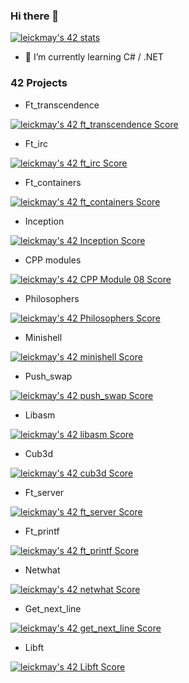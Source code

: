 ### Hi there 👋

[![leickmay's 42 stats](https://badge42.vercel.app/api/v2/cl1kyhi2g007609mfwt39p12o/stats?cursusId=21&coalitionId=49)](https://github.com/JaeSeoKim/badge42)

<!--
**leickmay/leickmay** is a ✨ _special_ ✨ repository because its `README.md` (this file) appears on your GitHub profile.

Here are some ideas to get you started:
-->


- 🌱 I’m currently learning C# / .NET

<!--
- 🔭 I’m currently working on ft_transcendence
- 👯 I’m looking to collaborate on ...
- 🤔 I’m looking for help with ...
- 💬 Ask me about ...
- 📫 How to reach me: ...
- 😄 Pronouns: ...
- ⚡ Fun fact: ...
-->

### 42 Projects

 - Ft_transcendence
 
[![leickmay's 42 ft_transcendence Score](https://badge42.vercel.app/api/v2/cl1kyhi2g007609mfwt39p12o/project/2467101)](https://github.com/JaeSeoKim/badge42)

 - Ft_irc 

[![leickmay's 42 ft_irc Score](https://badge42.vercel.app/api/v2/cl1kyhi2g007609mfwt39p12o/project/2436466)](https://github.com/JaeSeoKim/badge42)

 - Ft_containers

[![leickmay's 42 ft_containers Score](https://badge42.vercel.app/api/v2/cl1kyhi2g007609mfwt39p12o/project/2347796)](https://github.com/JaeSeoKim/badge42)

 - Inception

[![leickmay's 42 Inception Score](https://badge42.vercel.app/api/v2/cl1kyhi2g007609mfwt39p12o/project/2171229)](https://github.com/JaeSeoKim/badge42)

 - CPP modules

[![leickmay's 42 CPP Module 08 Score](https://badge42.vercel.app/api/v2/cl1kyhi2g007609mfwt39p12o/project/2286030)](https://github.com/JaeSeoKim/badge42)

 - Philosophers

[![leickmay's 42 Philosophers Score](https://badge42.vercel.app/api/v2/cl1kyhi2g007609mfwt39p12o/project/2189672)](https://github.com/JaeSeoKim/badge42)

 - Minishell

[![leickmay's 42 minishell Score](https://badge42.vercel.app/api/v2/cl1kyhi2g007609mfwt39p12o/project/2141544)](https://github.com/JaeSeoKim/badge42)

 - Push_swap

[![leickmay's 42 push_swap Score](https://badge42.vercel.app/api/v2/cl1kyhi2g007609mfwt39p12o/project/2130945)](https://github.com/JaeSeoKim/badge42)

 - Libasm

[![leickmay's 42 libasm Score](https://badge42.vercel.app/api/v2/cl1kyhi2g007609mfwt39p12o/project/2130206)](https://github.com/JaeSeoKim/badge42)

 - Cub3d

[![leickmay's 42 cub3d Score](https://badge42.vercel.app/api/v2/cl1kyhi2g007609mfwt39p12o/project/2062760)](https://github.com/JaeSeoKim/badge42)

 - Ft_server

[![leickmay's 42 ft_server Score](https://badge42.vercel.app/api/v2/cl1kyhi2g007609mfwt39p12o/project/2062394)](https://github.com/JaeSeoKim/badge42)

 - Ft_printf

[![leickmay's 42 ft_printf Score](https://badge42.vercel.app/api/v2/cl1kyhi2g007609mfwt39p12o/project/2051099)](https://github.com/JaeSeoKim/badge42)

 - Netwhat

[![leickmay's 42 netwhat Score](https://badge42.vercel.app/api/v2/cl1kyhi2g007609mfwt39p12o/project/2050506)](https://github.com/JaeSeoKim/badge42)

 - Get_next_line

[![leickmay's 42 get_next_line Score](https://badge42.vercel.app/api/v2/cl1kyhi2g007609mfwt39p12o/project/2050505)](https://github.com/JaeSeoKim/badge42)

 - Libft
 
[![leickmay's 42 Libft Score](https://badge42.vercel.app/api/v2/cl1kyhi2g007609mfwt39p12o/project/2040089)](https://github.com/JaeSeoKim/badge42)



